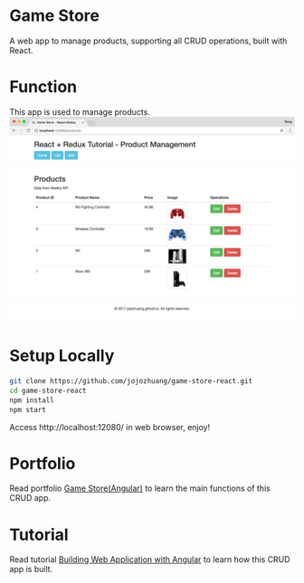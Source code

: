 # Game Store
A web app to manage products, supporting all CRUD operations, built with React.

# Function
This app is used to manage products.
![image](/public/assets/productlistafteredit.png)

# Setup Locally
```bash
git clone https://github.com/jojozhuang/game-store-react.git
cd game-store-react
npm install
npm start
```
Access http://localhost:12080/ in web browser, enjoy!

# Portfolio
Read portfolio [Game Store(Angular)](http://jojozhuang.github.io/portfolio/game-store-angular/) to learn the main functions of this CRUD app.

# Tutorial
Read tutorial [Building Web Application with Angular](http://jojozhuang.github.io/tutorial/angular/building-web-application-with-angular/) to learn how this CRUD app is built.
